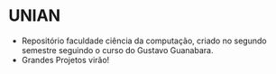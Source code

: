 # UNIAN
+ Repositório faculdade ciência da computação, criado no segundo semestre seguindo o curso do Gustavo Guanabara.
+ Grandes Projetos virão!
